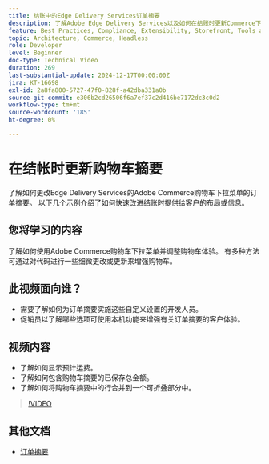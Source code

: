 ```yaml
---
title: 结账中的Edge Delivery Services订单摘要
description: 了解Adobe Edge Delivery Services以及如何在结账时更新Commerce下拉列表的订单摘要部分。
feature: Best Practices, Compliance, Extensibility, Storefront, Tools and External Services
topic: Architecture, Commerce, Headless
role: Developer
level: Beginner
doc-type: Technical Video
duration: 269
last-substantial-update: 2024-12-17T00:00:00Z
jira: KT-16698
exl-id: 2a8fa800-5727-47f0-828f-a42dba331a0b
source-git-commit: e306b2cd26506f6a7ef37c2d416be7172dc3c0d2
workflow-type: tm+mt
source-wordcount: '185'
ht-degree: 0%

---
```


# 在结帐时更新购物车摘要

了解如何更改Edge Delivery Services的Adobe Commerce购物车下拉菜单的订单摘要。  以下几个示例介绍了如何快速改进结账时提供给客户的布局或信息。

## 您将学习的内容

了解如何使用Adobe Commerce购物车下拉菜单并调整购物车体验。  有多种方法可通过对代码进行一些细微更改或更新来增强购物车。

## 此视频面向谁？

* 需要了解如何为订单摘要实施这些自定义设置的开发人员。
* 促销员以了解哪些选项可使用本机功能来增强有关订单摘要的客户体验。

## 视频内容

* 了解如何显示预计运费。
* 了解如何包含购物车摘要的已保存总金额。
* 了解如何将购物车摘要中的行合并到一个可折叠部分中。

>[!VIDEO](https://video.tv.adobe.com/v/3441195?learn=on&captions=chi_hans)

## 其他文档

* [订单摘要](https://experienceleague.adobe.com/developer/commerce/storefront/dropins/cart/tutorials/order-summary-lines/?lang=zh-Hans)
